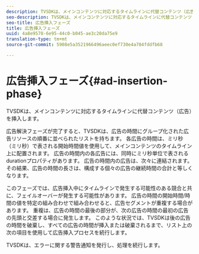 ```yaml
---
description: TVSDKは、メインコンテンツに対応するタイムラインに代替コンテンツ（広告）を挿入します。
seo-description: TVSDKは、メインコンテンツに対応するタイムラインに代替コンテンツ（広告）を挿入します。
seo-title: 広告挿入フェーズ
title: 広告挿入フェーズ
uuid: 4a8e9578-6e95-44c0-b045-ae3c20da75e9
translation-type: tm+mt
source-git-commit: 5908e5a3521966496aeec0ef730e4a704fddfb68

---
```



# 広告挿入フェーズ{#ad-insertion-phase}

TVSDKは、メインコンテンツに対応するタイムラインに代替コンテンツ（広告）を挿入します。

広告解決フェーズが完了すると、TVSDKは、広告の時間にグループ化された広告リソースの順番に並べられたリストを持ちます。 各広告の時間は、ミリ秒（ミリ秒）で表される開始時間値を使用して、メインコンテンツのタイムライン上に配置されます。 広告の時間内の各広告には、同時にミリ秒単位で表されるdurationプロパティがあります。 広告の時間内の広告は、次々に連結されます。 その結果、広告の時間の長さは、構成する個々の広告の継続時間の合計と等しくなります。

このフェーズでは、広告挿入中にタイムラインで発生する可能性のある競合と共に、フェイルオーバーが発生する可能性があります。 広告の時間の開始時間/時間の値を特定の組み合わせで組み合わせると、広告セグメントが重複する場合があります。 重複は、広告の時間の最後の部分が、次の広告の時間の最初の広告の先頭と交差する場合に発生します。 このような状況では、TVSDKは後の広告の時間を破棄し、すべての広告の時間が挿入または破棄されるまで、リスト上の次の項目を使用して広告挿入プロセスを続行します。

TVSDKは、エラーに関する警告通知を発行し、処理を続行します。
